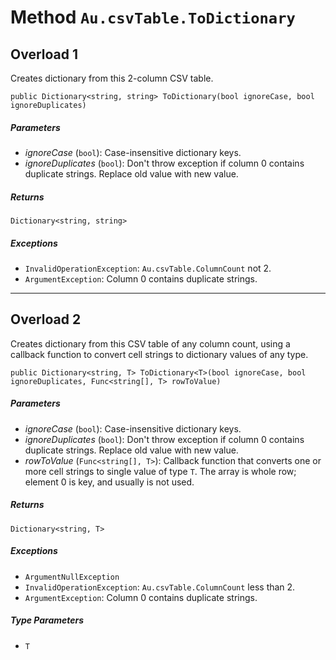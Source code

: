 # Method `Au.csvTable.ToDictionary`

## Overload 1

Creates dictionary from this 2-column CSV table.

```
public Dictionary<string, string> ToDictionary(bool ignoreCase, bool ignoreDuplicates)
```

##### Parameters

- *ignoreCase*  (`bool`):
    Case-insensitive dictionary keys.
- *ignoreDuplicates*  (`bool`):
    Don't throw exception if column 0 contains duplicate strings. Replace old value with new value.

##### Returns

`Dictionary<string, string>`

##### Exceptions

- `InvalidOperationException`:
    `Au.csvTable.ColumnCount` not 2.
- `ArgumentException`:
    Column 0 contains duplicate strings.

* * *

## Overload 2

Creates dictionary from this CSV table of any column count, using a callback function to convert cell strings to dictionary values of any type.

```
public Dictionary<string, T> ToDictionary<T>(bool ignoreCase, bool ignoreDuplicates, Func<string[], T> rowToValue)
```

##### Parameters

- *ignoreCase*  (`bool`):
    Case-insensitive dictionary keys.
- *ignoreDuplicates*  (`bool`):
    Don't throw exception if column 0 contains duplicate strings. Replace old value with new value.
- *rowToValue*  (`Func<string[], T>`):
    Callback function that converts one or more cell strings to single value of type `T`. The array is whole row; element 0 is key, and usually is not used.

##### Returns

`Dictionary<string, T>`

##### Exceptions

- `ArgumentNullException`
- `InvalidOperationException`:
    `Au.csvTable.ColumnCount` less than 2.
- `ArgumentException`:
    Column 0 contains duplicate strings.

##### Type Parameters

- `T`